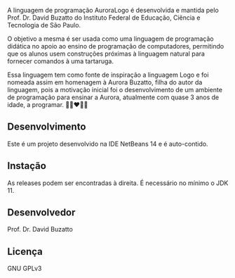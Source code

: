 A linguagem de programação AuroraLogo é desenvolvida e mantida pelo Prof. Dr. David Buzatto do Instituto Federal de Educação, Ciência e Tecnologia de São Paulo.

O objetivo a mesma é ser usada como uma linguagem de programação didática no apoio ao ensino de programação de computadores, permitindo que os alunos usem construções próximas à linguagem natural para fornecer comandos à uma tartaruga.

Essa linguagem tem como fonte de inspiração a linguagem Logo e foi nomeada assim em homenagem à Aurora Buzatto, filha do autor da linguagem, pois a motivação inicial foi o desenvolvimento de um ambiente de programação para ensinar a Aurora, atualmente com quase 3 anos de idade, a programar. 💛🧡❤💙💜

## Desenvolvimento

Este é um projeto desenvolvido na IDE NetBeans 14 e é auto-contido.

## Instação

As releases podem ser encontradas à direita. É necessário no mínimo o JDK 11.

## Desenvolvedor

Prof. Dr. David Buzatto

## Licença

GNU GPLv3